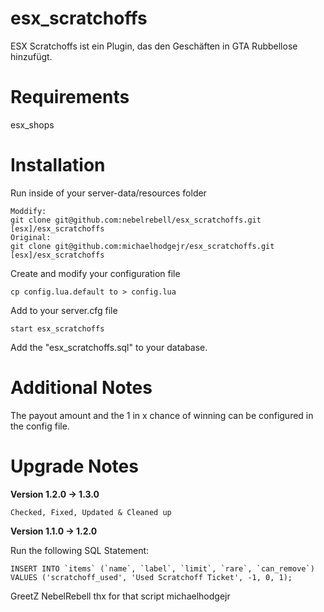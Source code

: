# esx_scratchoffs

ESX Scratchoffs ist ein Plugin, das den Geschäften in GTA Rubbellose hinzufügt.

# Requirements
esx_shops

# Installation

Run inside of your server-data/resources folder

```
Moddify:
git clone git@github.com:nebelrebell/esx_scratchoffs.git [esx]/esx_scratchoffs
Original:
git clone git@github.com:michaelhodgejr/esx_scratchoffs.git [esx]/esx_scratchoffs
```

Create and modify your configuration file

``
cp config.lua.default to > config.lua
``

Add to your server.cfg file

```
start esx_scratchoffs
```

Add the "esx_scratchoffs.sql" to your database.

# Additional Notes
The payout amount and the 1 in x chance of winning can be configured in the config file.

# Upgrade Notes

__Version 1.2.0 -> 1.3.0__
```
Checked, Fixed, Updated & Cleaned up
```
__Version 1.1.0 -> 1.2.0__

Run the following SQL Statement:

```
INSERT INTO `items` (`name`, `label`, `limit`, `rare`, `can_remove`) VALUES ('scratchoff_used', 'Used Scratchoff Ticket', -1, 0, 1);
```

GreetZ
NebelRebell thx for that script michaelhodgejr
